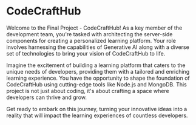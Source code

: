 # CodeCraftHub

Welcome to the Final Project - CodeCraftHub! As a key member of the development team, you're tasked with architecting the server-side components for creating a personalized learning platform. Your role involves harnessing the capabilities of Generative AI along with a diverse set of technologies to bring your vision of CodeCraftHub to life.

Imagine the excitement of building a learning platform that caters to the unique needs of developers, providing them with a tailored and enriching learning experience. You have the opportunity to shape the foundation of CodeCraftHub using cutting-edge tools like Node.js and MongoDB. This project is not just about coding, it's about crafting a space where developers can thrive and grow.

Get ready to embark on this journey, turning your innovative ideas into a reality that will impact the learning experiences of countless developers.

